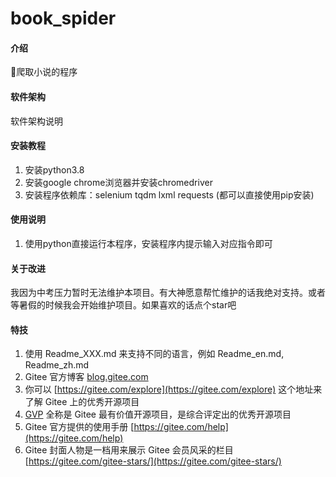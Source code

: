 # book_spider

#### 介绍
爬取小说的程序

#### 软件架构
软件架构说明


#### 安装教程

1.  安装python3.8
2.  安装google chrome浏览器并安装chromedriver
3.  安装程序依赖库：selenium tqdm lxml requests (都可以直接使用pip安装)

#### 使用说明

1.  使用python直接运行本程序，安装程序内提示输入对应指令即可

#### 关于改进

我因为中考压力暂时无法维护本项目。有大神愿意帮忙维护的话我绝对支持。或者等暑假的时候我会开始维护项目。如果喜欢的话点个star吧


#### 特技

1.  使用 Readme\_XXX.md 来支持不同的语言，例如 Readme\_en.md, Readme\_zh.md
2.  Gitee 官方博客 [blog.gitee.com](https://blog.gitee.com)
3.  你可以 [https://gitee.com/explore](https://gitee.com/explore) 这个地址来了解 Gitee 上的优秀开源项目
4.  [GVP](https://gitee.com/gvp) 全称是 Gitee 最有价值开源项目，是综合评定出的优秀开源项目
5.  Gitee 官方提供的使用手册 [https://gitee.com/help](https://gitee.com/help)
6.  Gitee 封面人物是一档用来展示 Gitee 会员风采的栏目 [https://gitee.com/gitee-stars/](https://gitee.com/gitee-stars/)
